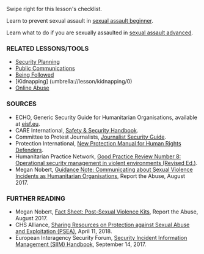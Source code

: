 [Title]: # (What Now?)
[Order]: # (7)

Swipe right for this lesson's checklist.

Learn to prevent sexual assault in [sexual assault beginner](umbrella://lesson/sexual-assault/1).

Learn what to do if you are sexually assaulted in [sexual assault advanced](umbrella://lesson/sexual-assault/1).

### RELATED LESSONS/TOOLS

*   [Security Planning](umbrella://lesson/security-planning)
*   [Public Communications](umbrella://lesson/public-communications)
*   [Being Followed](umbrella://work/being-followed)
*   [Kidnapping] (umbrella://lesson/kidnapping/0)
*   [Online Abuse](umbrella://communications/online-abuse)

### SOURCES 

*   ECHO, Generic Security Guide for Humanitarian Organisations, available at [eisf.eu](https://www.eisf.eu/library/generic-security-guide-for-humanitarian-organisations/).
*   CARE International, [Safety & Security Handbook](https://www.eisf.eu/wp-content/uploads/2014/09/0614-Macpherson-2004-CARE-International-Safety-and-Security-Handbook.pdf).
*   Committee to Protest Journalists, [Journalist Security Guide](https://cpj.org/reports/2012/04/journalist-security-guide.php).
*   Protection International, [New Protection Manual for Human Rights Defenders](https://www.protectioninternational.org/en/node/1106).
*   Humanitarian Practice Network, [Good Practice Review Number 8: Operational security management in violent environments (Revised Ed.)](http://odihpn.org/wp-content/uploads/2010/11/GPR_8_revised2.pdf).
*   Megan Nobert, [Guidance Note: Communicating about Sexual Violence
Incidents as Humanitarian Organisations](https://www.eisf.eu/wp-content/uploads/2017/08/2194-Report-the-Abuse-2017-Guidance-Note-Communicating-about-Sexual-Violence-Incidents-as-Humanitarian-Organisations.pdf), Report the Abuse, August 2017.

### FURTHER READING

*	Megan Nobert, [Fact Sheet: Post-Sexual Violence Kits](https://www.eisf.eu/wp-content/uploads/2017/08/2195-Report-the-Abuse-2017-Fact-Sheet-Post-Sexual-Violence-Kits.pdf), Report the Abuse, August 2017.
*   CHS Alliance, [Sharing Resources on Protection against Sexual Abuse and Exploitation (PSEA)](https://www.chsalliance.org/news/latest-news/sharing-resources-on-psea), April 11, 2018.
*   European Interagency Security Forum, [Security Incident Information Management (SIIM) Handbook](https://www.eisf.eu/library/security-incident-information-management-handbook/), September 14, 2017. 

